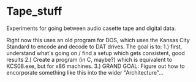 # Tape_stuff
Experiments for going between audio casette tape and digital data.

Right now this uses an old program for DOS, which uses the Kansas City Standard to encode and decode to DAT drives.
The goal is to:
1.) first, understand what's going on / find a setup which gets consistent, good results
2.) Create a program (in C, maybe?) which is equivalent to KCS08.exe, but for x86 machines.
3.) GRAND GOAL: Figure out how to encorporate something like this into the wider "Architecture"...


